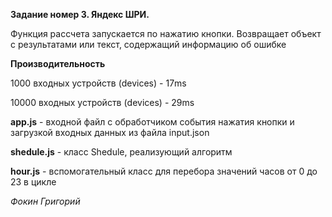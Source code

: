 **Задание номер 3. Яндекс ШРИ.**

Функция рассчета запускается по нажатию кнопки. 
Возвращает объект с результатами или текст, содержащий информацию об ошибке

**Производительность**

1000 входных устройств (devices) - 17ms

10000 входных устройств (devices) - 29ms

**app.js** - входной файл с обработчиком события нажатия кнопки и загрузкой входных данных из файла input.json

**shedule.js** - класс Shedule, реализующий алгоритм

**hour.js** - вспомогательный класс для перебора значений часов от 0 до 23 в цикле


_Фокин Григорий_